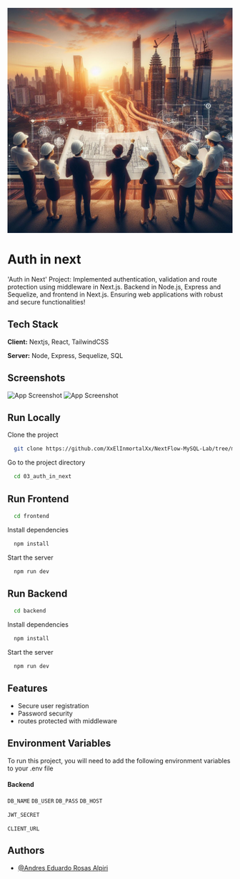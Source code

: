 
![Logo](./../../logo.jpeg)


# Auth in next

'Auth in Next' Project: Implemented authentication, validation and route protection using middleware in Next.js. Backend in Node.js, Express and Sequelize, and frontend in Next.js. Ensuring web applications with robust and secure functionalities!

## Tech Stack

**Client:** Nextjs, React, TailwindCSS

**Server:** Node, Express, Sequelize, SQL


## Screenshots

![App Screenshot](./source/image1.png)
![App Screenshot](./source/image2.png)


## Run Locally

Clone the project

```bash
  git clone https://github.com/XxElInmortalXx/NextFlow-MySQL-Lab/tree/main/proyectos/03_auth_in_next
```

Go to the project directory

```bash
  cd 03_auth_in_next
```

## Run Frontend

```bash
  cd frontend
```

Install dependencies

```bash
  npm install
```

Start the server

```bash
  npm run dev
```

## Run Backend

```bash
  cd backend
```

Install dependencies

```bash
  npm install
```

Start the server

```bash
  npm run dev
```


## Features

- Secure user registration
- Password security
- routes protected with middleware


## Environment Variables

To run this project, you will need to add the following environment variables to your .env file

#### Backend

`DB_NAME`
`DB_USER`
`DB_PASS`
`DB_HOST`

`JWT_SECRET`

`CLIENT_URL`


## Authors

- [@Andres Eduardo Rosas Alpiri](https://github.com/XxElInmortalXx)
